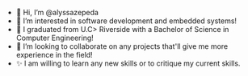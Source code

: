 - 👋 Hi, I’m @alyssazepeda
- 👀 I’m interested in software development and embedded systems! 
- 🌱 I graduated from U.C> Riverside with a Bachelor of Science in Computer Engineering!
- 💞️ I’m looking to collaborate on any projects that'll give me more experience in the field! 
- ✨ I am willing to learn any new skills or to critique my current skills.
<!---
alyssazepeda/alyssazepeda is a ✨ special ✨ repository because its `README.md` (this file) appears on your GitHub profile.
You can click the Preview link to take a look at your changes.
--->
